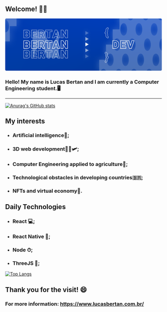 ## Welcome! 👋🏻

![Alt text](https://github.com/bertanbee/bertanbee/blob/main/bannerProfileBanner.png)

###  Hello! My name is Lucas Bertan and I am currently a Computer Engineering student.🖥️ 

------------
[![Anurag's GitHub stats](https://github-readme-stats.vercel.app/api?username=bertanbee&show_icons=true&icon_color=0c0c0c&text_color=1b1b1b&bg_color=60,003bc0,0048ea,003e95&title_color=0c0c0c&hide_border=true)](https://github.com/anuraghazra/github-readme-stats)

 ## My interests

 - ### Artificial intelligence🦾;
 - ### 3D web development👩‍💻🛩;
 - ### Computer Engineering applied to agriculture🚜;
 - ### Technological obstacles in developing countries🇧🇷;
 - ### NFTs and virtual economy🤖.

## Daily Technologies
 - ### React 💻;
 - ### React Native 📱; 
 - ### Node ⏱;
 - ### ThreeJS 🎲;

[![Top Langs](https://github-readme-stats.vercel.app/api/top-langs/?username=bertanbee&layout=compact&bg_color=60,003bc0,0048ea,003e95&text_color=000&title_color=0c0c0c&hide_border=true)](https://github.com/anuraghazra/github-readme-stats)

## Thank you for the visit! 😄

### For more information: https://www.lucasbertan.com.br/
